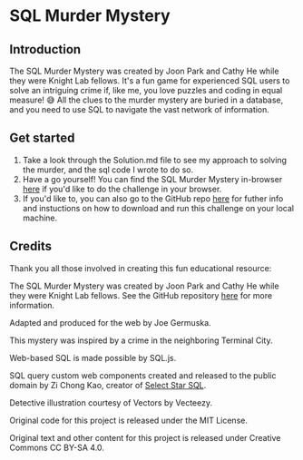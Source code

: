 # SQL Murder Mystery

## Introduction
The SQL Murder Mystery was created by Joon Park and Cathy He while they were Knight Lab fellows. It's a fun game for experienced SQL users to solve an intriguing crime if, like me, you love puzzles and coding in equal measure! 😅 All the clues to the murder mystery are buried in a database, and you need to use SQL to navigate the vast network of information.

## Get started
1. Take a look through the Solution.md file to see my approach to solving the murder, and the sql code I wrote to do so.
2. Have a go yourself! You can find the SQL Murder Mystery in-browser [here](https://mystery.knightlab.com/index.html) if you'd like to do the challenge in your browser.
3. If you'd like to, you can also go to the GitHub repo [here](https://github.com/NUKnightLab/sql-mysteries) for futher info and instuctions on how to download and run this challenge on your local machine.

## Credits

Thank you all those involved in creating this fun educational resource: 

The SQL Murder Mystery was created by Joon Park and Cathy He while they were Knight Lab fellows. See the GitHub repository [here](https://github.com/NUKnightLab/sql-mysteries) for more information.

Adapted and produced for the web by Joe Germuska.

This mystery was inspired by a crime in the neighboring Terminal City.

Web-based SQL is made possible by SQL.js.

SQL query custom web components created and released to the public domain by Zi Chong Kao, creator of [Select Star SQL](https://selectstarsql.com/).

Detective illustration courtesy of Vectors by Vecteezy.

Original code for this project is released under the MIT License.

Original text and other content for this project is released under Creative Commons CC BY-SA 4.0.